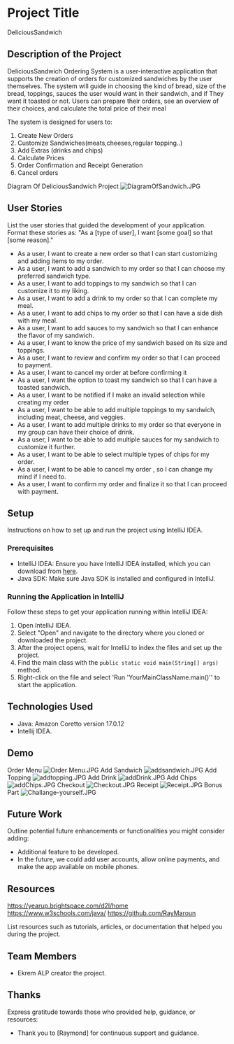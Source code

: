 # Project Title
DeliciousSandwich

## Description of the Project
DeliciousSandwich Ordering System is a user-interactive application that supports the creation
of orders for customized sandwiches by the user themselves. The system will guide in choosing 
the kind of bread, size of the bread, toppings, sauces the user would want in their sandwich,
and if They want it toasted or not. Users can prepare their orders, see an overview of their choices,
and calculate the total price of their meal

The system is designed for users to:
1) Create New Orders
2) Customize Sandwiches(meats,cheeses,regular topping..)
3) Add Extras (drinks and chips)
4) Calculate Prices
5) Order Confirmation and Receipt Generation
6) Cancel orders

Diagram Of DeliciousSandwich Project
![DiagramOfSandwich.JPG](imgs%2FDiagramOfSandwich.JPG)
 
## User Stories
List the user stories that guided the development of your application. Format these stories as: "As a [type of user], I want [some goal] so that [some reason]."
- As a user, I want to create a new order so that I can start customizing and adding items to my order.
- As a user, I want to add a sandwich to my order so that I can choose my preferred sandwich type.
- As a user, I want to add toppings to my sandwich so that I can customize it to my liking.
- As a user, I want to add a drink to my order so that I can complete my meal.
- As a user, I want to add chips to my order so that I can have a side dish with my meal.
- As a user, I want to add sauces to my sandwich so that I can enhance the flavor of my sandwich.
- As a user, I want to know the price of my sandwich based on its size and toppings.
- As a user, I want to review and confirm my order so that I can proceed to payment.
- As a user, I want to cancel my order at  before confirming it
- As a user, I want the option to toast my sandwich so that I can have a toasted sandwich.
- As a user, I want to be notified if I make an invalid selection while creating my order
- As a user, I want to be able to add multiple toppings to my sandwich, including meat, cheese, and veggies.
- As a user, I want to add multiple drinks to my order so that everyone in my group can have their choice of drink.
- As a user, I want to be able to add multiple sauces for my sandwich to customize it further.
- As a user, I want to be able to select multiple types of chips for my order.
- As a user, I want to be able to cancel my order , so I can change my mind if I need to.
- As a user, I want to confirm my order and finalize it so that I can proceed with payment.



## Setup
Instructions on how to set up and run the project using IntelliJ IDEA.

### Prerequisites

- IntelliJ IDEA: Ensure you have IntelliJ IDEA installed, which you can download from [here](https://www.jetbrains.com/idea/download/).
- Java SDK: Make sure Java SDK is installed and configured in IntelliJ.

### Running the Application in IntelliJ

Follow these steps to get your application running within IntelliJ IDEA:

1. Open IntelliJ IDEA.
2. Select "Open" and navigate to the directory where you cloned or downloaded the project.
3. After the project opens, wait for IntelliJ to index the files and set up the project.
4. Find the main class with the `public static void main(String[] args)` method.
5. Right-click on the file and select 'Run 'YourMainClassName.main()'' to start the application.

## Technologies Used

- Java:  Amazon Coretto version 17.0.12
- Intellij IDEA.

## Demo
Order Menu
![Order Menu.JPG](imgs%2FOrder%20Menu.JPG)
Add Sandwich
![addsandwich.JPG](imgs%2Faddsandwich.JPG)
Add Topping
![addtopping.JPG](imgs%2Faddtopping.JPG)
Add Drink
![addDrink.JPG](imgs%2FaddDrink.JPG)
Add Chips
![addChips.JPG](imgs%2FaddChips.JPG)
Checkout
![Checkout.JPG](imgs%2FCheckout.JPG)
Receipt
![Receipt.JPG](imgs%2FReceipt.JPG)
Bonus Part
![Challange-yourself.JPG](imgs%2FChallange-yourself.JPG)
## Future Work

Outline potential future enhancements or functionalities you might consider adding:

- Additional feature to be developed.
 - In the future, we could add user accounts, allow online payments, and make the app available on mobile phones.


## Resources
https://yearup.brightspace.com/d2l/home
https://www.w3schools.com/java/
https://github.com/RayMaroun

List resources such as tutorials, articles, or documentation that helped you during the project.

## Team Members

-  Ekrem ALP  creator the project.


## Thanks

Express gratitude towards those who provided help, guidance, or resources:

- Thank you to [Raymond] for continuous support and guidance.


